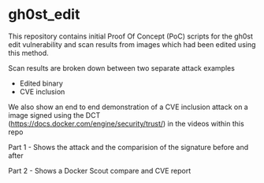 # gh0st_edit

This repository contains initial Proof Of Concept (PoC) scripts for the gh0st edit vulnerability and scan results from images which had been edited using this method. 

Scan results are broken down between two separate attack examples

* Edited binary
* CVE inclusion

We also show an end to end demonstration of a CVE inclusion attack on a image signed using the DCT (https://docs.docker.com/engine/security/trust/) in the videos within this repo

Part 1 - Shows the attack and the comparision of the signature before and after

Part 2 - Shows a Docker Scout compare and CVE report
